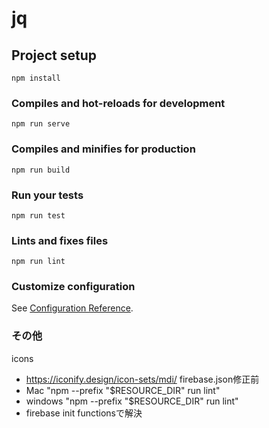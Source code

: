 # jq

## Project setup
```
npm install
```

### Compiles and hot-reloads for development
```
npm run serve
```

### Compiles and minifies for production
```
npm run build
```

### Run your tests
```
npm run test
```

### Lints and fixes files
```
npm run lint
```

### Customize configuration
See [Configuration Reference](https://cli.vuejs.org/config/).

### その他
icons
- https://iconify.design/icon-sets/mdi/
firebase.json修正前
- Mac "npm --prefix \"$RESOURCE_DIR\" run lint"
- windows "npm --prefix \"$RESOURCE_DIR\" run lint"
- firebase init functionsで解決
